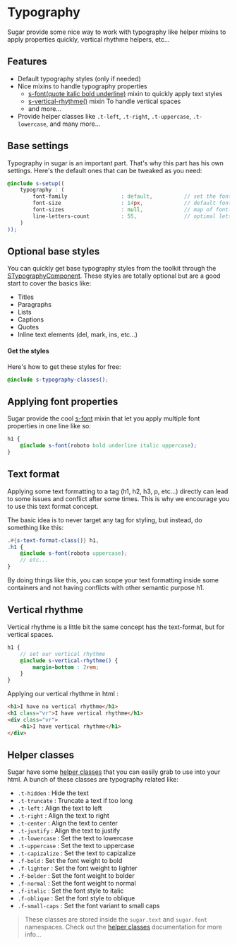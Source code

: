 # Typography

Sugar provide some nice way to work with typography like helper mixins to apply properties quickly, vertical rhythme helpers, etc...

## Features

- Default typography styles (only if needed)
- Nice mixins to handle typography properties
	- [s-font(quote italic bold underline)](../src/sass/core/mixins/_s-font.md) mixin to quickly apply text styles
	- [s-vertical-rhythme()](../src/sass/core/mixins/_s-vertical-rhythme.md) mixin To handle vertical spaces
	- and more...
- Provide helper classes like ```.t-left```, ```.t-right```, ```.t-uppercase```, ```.t-lowercase```, and many more...

## Base settings

Typography in sugar is an important part. That's why this part has his own settings. Here's the default ones that can be tweaked as you need:

```scss
@include s-setup((
	typography : (
		font-family 				: default, 			// set the font to use by default
		font-size 					: 14px, 			// default font-size
		font-sizes 					: null, 			// map of font-sizes by media (size : media)
		line-letters-count			: 55,				// optimal letters count in a line
	)
));
```

## Optional base styles

You can quickly get base typography styles from the toolkit through the [STypographyComponent](../src/components/STypographyComponent/_index.md). These styles are totally optional but are a good start to cover the basics like:

- Titles
- Paragraphs
- Lists
- Captions
- Quotes
- Inline text elements (del, mark, ins, etc...)

#### Get the styles

Here's how to get these styles for free:

```scss
@include s-typography-classes();
```

## Applying font properties

Sugar provide the cool [s-font](../src/sass/core/mixins/_s-font.md) mixin that let you apply multiple font properties in one line like so:

```scss
h1 {
	@include s-font(roboto bold underline italic uppercase);
}
```

## Text format

Applying some text formatting to a tag (h1, h2, h3, p, etc...) directly can lead to some issues and conflict after some times. This is why we encourage you to use this text format concept.

The basic idea is to never target any tag for styling, but instead, do something like this:

```scss
.#{s-text-format-class()} h1,
.h1 {
	@include s-font(roboto uppercase);
	// etc...
}
```

By doing things like this, you can scope your text formatting inside some containers and not having conflicts with other semantic purpose h1.

## Vertical rhythme

Vertical rhythme is a little bit the same concept has the text-format, but for vertical spaces.

```scss
h1 {
	// set our vertical rhythme
	@include s-vertical-rhythme() {
		margin-bottom : 2rem;
	}
}
```

Applying our vertical rhythme in html :

```html
<h1>I have no vertical rhythme</h1>
<h1 class="vr">I have vertical rhythme</h1>
<div class="vr">
	<h1>I have vertical rhythme</h1>
</div>
```

## Helper classes

Sugar have some [helper classes](helper-classes.md) that you can easily grab to use into your html. A bunch of these classes are typography related like:

- ```.t-hidden``` : Hide the text
- ```.t-truncate``` : Truncate a text if too long
- ```.t-left``` : Align the text to left
- ```.t-right``` : Align the text to right
- ```.t-center``` : Align the text to center
- ```.t-justify``` : Align the text to justify
- ```.t-lowercase``` : Set the text to lowercase
- ```.t-uppercase``` : Set the text to uppercase
- ```.t-capizalize``` : Set the text to capizalize
- ```.f-bold``` : Set the font weight to bold
- ```.f-lighter``` : Set the font weight to lighter
- ```.f-bolder``` : Set the font weight to bolder
- ```.f-normal``` : Set the font weight to normal
- ```.f-italic``` : Set the font style to italic
- ```.f-oblique``` : Set the font style to oblique
- ```.f-small-caps``` : Set the font variant to small caps

> These classes are stored inside the ```sugar.text``` and ```sugar.font``` namespaces. Check out the [helper classes](helper-classes.md) documentation for more info...
